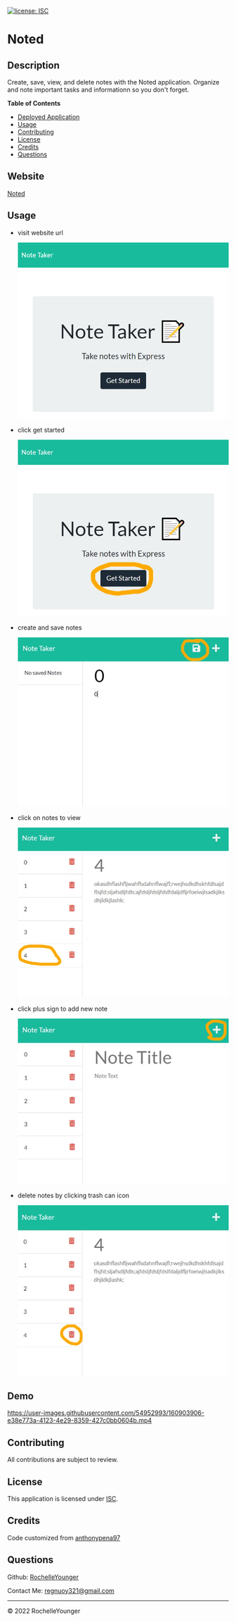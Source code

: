   [![license: ISC](https://img.shields.io/badge/License-ISC-lightblue)](https://opensource.org/licenses/ISC)
  
# Noted

## Description

Create, save, view, and delete notes with the Noted application. Organize and note important tasks and informationn so you don't forget.


**Table of Contents**

  * [Deployed Application](#website)
  * [Usage](#usage)
  * [Contributing](#contributing)
  * [License](#license)
  * [Credits](#credits)
  * [Questions](#questions)


## Website

[Noted](https://stormy-ravine-87920.herokuapp.com/notes)


## Usage

 - visit website url

    ![website homepage ](./assets/images/img0.png)

 - click get started

    ![click get started ](./assets/images/img1.jpg)

 - create and save notes

    ![create and save note](./assets/images/img2.jpg)

 - click on notes to view

    ![view selected note](./assets/images/img3.jpg)

 - click plus sign to add new note
    
    ![click plus sign to add new note ](./assets/images/img4.jpg)

 - delete notes by clicking trash can icon
 
    ![click trash icon to delete note ](./assets/images/img5.jpg)

## Demo

https://user-images.githubusercontent.com/54952993/160903906-e38e773a-4123-4e29-8359-427c0bb0604b.mp4


## Contributing

All contributions are subject to review.


## License
  
This application is licensed under [ISC](https://opensource.org/licenses/ISC).


## Credits
  
Code customized from [anthonypena97](https://github.com/anthonypena97/note-taker)


## Questions

Github: [RochelleYounger](https://github.com/RochelleYounger)

Contact Me: [regnuoy321@gmail.com](mailto:regnuoy321@gmail.com)

---
© 2022 RochelleYounger
